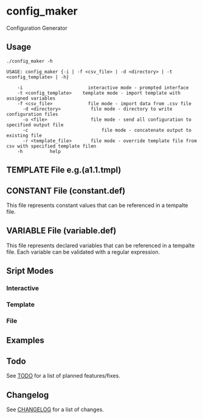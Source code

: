 # config_maker
Configuration Generator

## Usage

    ./config_maker -h
    
    USAGE: config_maker {-i | -f <csv_file> | -d <directory> | -t <config_template> | -h}

    	-i			              interactive mode - prompted interface
	    -t <config_template>	template mode - import template with assigned variables
	    -f <csv_file>		      file mode - import data from .csv file
	      -d <directory>	       file mode - directory to write configuration files
	      -o <file>		           file mode - send all configuration to specified output file
	      -c 			               file mode - concatenate output to existing file
	      -r <template_file>	   file mode - override template file from csv with specified template filen
    	-h			help

## TEMPLATE File e.g.(a1.1.tmpl)

## CONSTANT File (constant.def)
This file represents constant values that can be referenced in a tempalte file.

## VARIABLE File (variable.def)
This file represents declared variables that can be referenced in a tempalte file.  Each variable can be validated with a regular expression.

## Sript Modes

### Interactive

### Template

### File
      
## Examples

## Todo
See [TODO](TODO.md) for a list of planned features/fixes.

## Changelog
See [CHANGELOG](CHANGELOG.md) for a list of changes.
